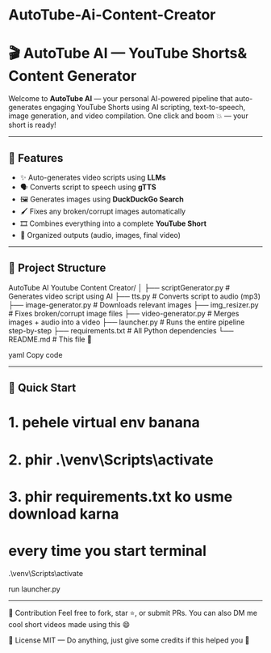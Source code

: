 # AutoTube-Ai-Content-Creator


# 🎬 AutoTube AI — YouTube Shorts& Content Generator

Welcome to **AutoTube AI** — your personal AI-powered pipeline that auto-generates engaging YouTube Shorts using AI scripting, text-to-speech, image generation, and video compilation. One click and boom 💥 — your short is ready!

---

## 🔧 Features

- ✨ Auto-generates video scripts using **LLMs**
- 🗣 Converts script to speech using **gTTS**
- 🖼 Generates images using **DuckDuckGo Search**
- 🖌 Fixes any broken/corrupt images automatically
- 🎞 Combines everything into a complete **YouTube Short**
- 📁 Organized outputs (audio, images, final video)

---

## 📂 Project Structure

AutoTube AI Youtube Content Creator/ │ ├── scriptGenerator.py # Generates video script using AI ├── tts.py # Converts script to audio (mp3) ├── image-generator.py # Downloads relevant images ├── img_resizer.py # Fixes broken/corrupt image files ├── video-generator.py # Merges images + audio into a video ├── launcher.py # Runs the entire pipeline step-by-step ├── requirements.txt # All Python dependencies └── README.md # This file 🙂

yaml
Copy code

---

## 🚀 Quick Start

# 1. pehele virtual env banana

# 2. phir .\venv\Scripts\activate

# 3. phir requirements.txt ko usme download karna

# every time you start terminal

.\venv\Scripts\activate

run launcher.py

---
🫶 Contribution
Feel free to fork, star ⭐, or submit PRs.
You can also DM me cool short videos made using this 😄

📜 License
MIT — Do anything, just give some credits if this helped you 🙌
